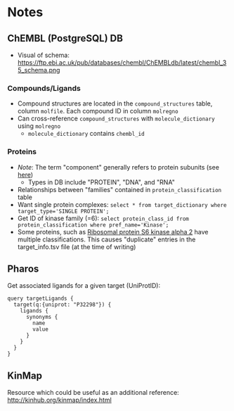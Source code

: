 # Notes

## ChEMBL (PostgreSQL) DB

- Visual of schema: https://ftp.ebi.ac.uk/pub/databases/chembl/ChEMBLdb/latest/chembl_35_schema.png

### Compounds/Ligands

- Compound structures are located in the `compound_structures` table, column `molfile`. Each compound ID in column `molregno`
- Can cross-reference `compound_structures` with `molecule_dictionary` using `molregno`
  - `molecule_dictionary` contains `chembl_id`

### Proteins

- _Note_: The term "component" generally refers to protein subunits (see [here](https://pmc.ncbi.nlm.nih.gov/articles/PMC3965067/))
  - Types in DB include "PROTEIN", "DNA", and "RNA"
- Relationships between "families" contained in `protein_classification` table
- Want single protein complexes: `select * from target_dictionary where target_type='SINGLE PROTEIN';`
- Get ID of kinase family (=6): `select protein_class_id from protein_classification where pref_name='Kinase';`
- Some proteins, such as [Ribosomal protein S6 kinase alpha 2](https://www.ebi.ac.uk/chembl/explore/target/CHEMBL3906) have multiple classifications. This causes "duplicate" entries in the target_info.tsv file (at the time of writing)

## Pharos

Get associated ligands for a given target (UniProtID):

```
query targetLigands {
  target(q:{uniprot: "P32298"}) {
    ligands {
      synonyms {
        name
        value
      }
    }
  }
}
```

## KinMap

Resource which could be useful as an additional reference:
http://kinhub.org/kinmap/index.html
